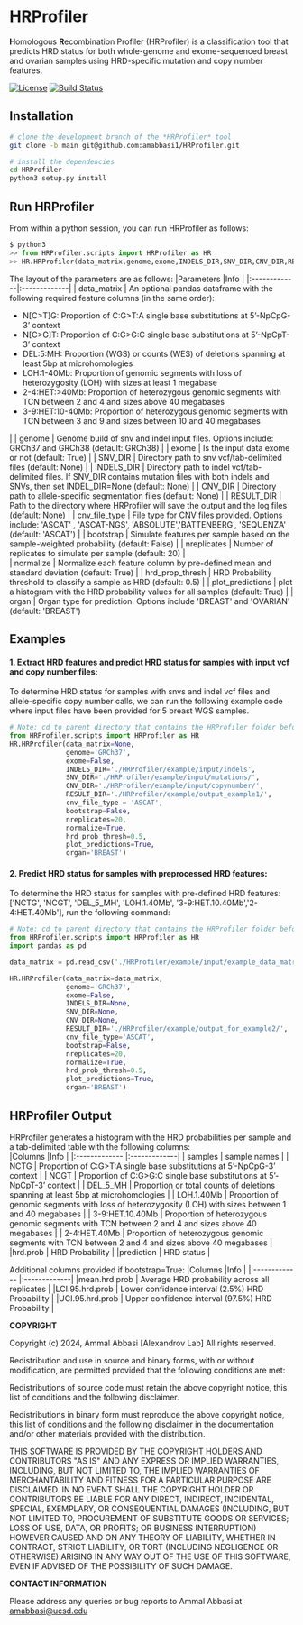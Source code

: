 # HRProfiler
**H**omologous **R**ecombination Profiler (HRProfiler) is a classification tool that predicts HRD status for  both whole-genome and exome-sequenced breast and ovarian samples using HRD-specific mutation and copy number features.

[![License](https://img.shields.io/badge/License-BSD\%202--Clause-orange.svg)](https://opensource.org/licenses/BSD-2-Clause) 
[![Build Status](https://app.travis-ci.com/AlexandrovLab/HRProfiler.svg?token=tnMyG42yezzqz5hbqp9x&branch=main)](https://app.travis-ci.com/AlexandrovLab/HRProfiler)
## Installation

```bash
# clone the development branch of the *HRProfiler* tool
git clone -b main git@github.com:amabbasi1/HRProfiler.git 

# install the dependencies 
cd HRProfiler
python3 setup.py install
```

## Run HRProfiler
From within a python session, you can run HRProfiler as follows:
```python
$ python3
>> from HRProfiler.scripts import HRProfiler as HR
>> HR.HRProfiler(data_matrix,genome,exome,INDELS_DIR,SNV_DIR,CNV_DIR,RESULT_DIR,cnv_file_type,bootstrap,nreplicates,normalize,hrd_prop_thresh,plot_predictions,organ)
```
The layout of the parameters are as follows:
|Parameters           |Info           |
|:-------------|:-------------| 
| data_matrix  | An optional pandas dataframe with the following required feature columns (in the same order):<ul><li>N[C>T]G: Proportion of C:G>T:A single base substitutions at 5’-NpCpG-3’ context</li><li>N[C>G]T: Proportion of C:G>G:C single base substitutions at 5’-NpCpT-3’ context</li><li>DEL:5:MH: Proportion (WGS) or counts (WES) of deletions spanning at least 5bp at microhomologies</li><li>LOH:1-40Mb: Proportion of genomic segments with loss of heterozygosity (LOH) with sizes at least 1 megabase</li><li>2-4:HET:>40Mb: Proportion of heterozygous genomic segments with TCN between 2 and 4 and sizes above 40 megabases</li><li>3-9:HET:10-40Mb: Proportion of heterozygous genomic segments with TCN between 3 and 9 and sizes between 10 and 40 megabases</li></ul>|
| genome  | Genome build of snv and indel input files. Options include: GRCh37 and GRCh38 (default: GRCh38) | 
| exome  | Is the input data exome or not (default: True) | 
| SNV_DIR  | Directory path to snv vcf/tab-delimited files (default: None) | 
| INDELS_DIR  | Directory path to indel vcf/tab-delimited files. If SNV_DIR contains mutation files with both indels and SNVs, then set INDEL_DIR=None (default: None) | 
| CNV_DIR  | Directory path to allele-specific segmentation files (default: None) | 
| RESULT_DIR  | Path to the directory where HRProfiler will save the output and the log files (default: None) | 
| cnv_file_type  | File type for CNV files provided. Options include: 'ASCAT' , 'ASCAT-NGS', 'ABSOLUTE','BATTENBERG', 'SEQUENZA' (default: 'ASCAT') | 
| bootstrap  | Simulate features per sample based on the sample-weighted probability (default: False)  | 
| nreplicates  | Number of replicates to simulate per sample (default: 20)  |  
| normalize  | Normalize each feature column by pre-defined mean and standard deviation (default: True)  | 
| hrd_prop_thresh | HRD Probability threshold to classify a sample as HRD (default: 0.5) | 
| plot_predictions | plot a histogram with the HRD probability values for all samples (default: True) | 
| organ | Organ type for prediction. Options include 'BREAST' and 'OVARIAN' (default: 'BREAST')


## Examples

#### 1. Extract HRD features and predict HRD status for samples with input vcf and copy number files:

To determine HRD status for samples with snvs and indel vcf files and allele-specific copy number calls, we can run the following example code where input files have been provided for 5 breast WGS samples. 


```python
# Note: cd to parent directory that contains the HRProfiler folder before executing the command
from HRProfiler.scripts import HRProfiler as HR
HR.HRProfiler(data_matrix=None,
              genome='GRCh37', 
              exome=False, 
              INDELS_DIR='./HRProfiler/example/input/indels',
              SNV_DIR='./HRProfiler/example/input/mutations/',
              CNV_DIR='./HRProfiler/example/input/copynumber/', 
              RESULT_DIR='./HRProfiler/example/output_example1/',
              cnv_file_type = 'ASCAT',
              bootstrap=False, 
              nreplicates=20,
              normalize=True, 
              hrd_prob_thresh=0.5,
              plot_predictions=True,
              organ='BREAST')
```

#### 2. Predict HRD status for samples with preprocessed HRD features: 

To determine the HRD status for samples with pre-defined HRD features: ['NCTG', 'NCGT', 'DEL_5_MH', 'LOH.1.40Mb', '3-9:HET.10.40Mb','2-4:HET.40Mb'], run the following command: 

```python
# Note: cd to parent directory that contains the HRProfiler folder before executing the command.
from HRProfiler.scripts import HRProfiler as HR
import pandas as pd

data_matrix = pd.read_csv('./HRProfiler/example/input/example_data_matrix.txt', sep="\t")

HR.HRProfiler(data_matrix=data_matrix,
              genome='GRCh37', 
              exome=False, 
              INDELS_DIR=None,
              SNV_DIR=None,
              CNV_DIR=None, 
              RESULT_DIR='./HRProfiler/example/output_for_example2/',
              cnv_file_type='ASCAT',
              bootstrap=False, 
              nreplicates=20,
              normalize=True, 
              hrd_prob_thresh=0.5,
              plot_predictions=True,
              organ='BREAST')
```
##  HRProfiler Output 
HRProfiler generates a histogram with the HRD probabilities per sample and a tab-delimited table with the following columns:<br />
  |Columns        |Info           |
  |:------------- |:-------------| 
  | samples      | sample names  |
  | NCTG      | Proportion of C:G>T:A single base substitutions at 5’-NpCpG-3’ context      | 
  | NCGT | Proportion of C:G>G:C single base substitutions at 5’-NpCpT-3’ context       | 
  | DEL_5_MH | Proportion or total counts of deletions spanning at least 5bp at microhomologies      | 
  | LOH.1.40Mb      | Proportion of genomic segments with loss of heterozygosity (LOH) with sizes between 1 and 40 megabases |
  | 3-9:HET.10.40Mb     | Proportion of heterozygous genomic segments with TCN between 2 and 4 and sizes above 40 megabases    |
  | 2-4:HET.40Mb | Proportion of heterozygous genomic segments with TCN between 2 and 4 and sizes above 40 megabases |
  |hrd.prob | HRD Probability | 
  |prediction | HRD status | 

  Additional columns provided if bootstrap=True:
  |Columns        |Info          |
  |:------------- |:-------------| 
  |mean.hrd.prob | Average HRD probability across all replicates |
  |LCI.95.hrd.prob | Lower confidence interval (2.5%) HRD Probability | 
  |UCI.95.hrd.prob | Upper confidence interval (97.5%) HRD Probability | 

**COPYRIGHT**

Copyright (c) 2024, Ammal Abbasi [Alexandrov Lab] All rights reserved.

Redistribution and use in source and binary forms, with or without modification, are permitted provided that the following conditions are met:

Redistributions of source code must retain the above copyright notice, this list of conditions and the following disclaimer.

Redistributions in binary form must reproduce the above copyright notice, this list of conditions and the following disclaimer in the documentation and/or other materials provided with the distribution.

THIS SOFTWARE IS PROVIDED BY THE COPYRIGHT HOLDERS AND CONTRIBUTORS "AS IS" AND ANY EXPRESS OR IMPLIED WARRANTIES, INCLUDING, BUT NOT LIMITED TO, THE IMPLIED WARRANTIES OF MERCHANTABILITY AND FITNESS FOR A PARTICULAR PURPOSE ARE DISCLAIMED. IN NO EVENT SHALL THE COPYRIGHT HOLDER OR CONTRIBUTORS BE LIABLE FOR ANY DIRECT, INDIRECT, INCIDENTAL, SPECIAL, EXEMPLARY, OR CONSEQUENTIAL DAMAGES (INCLUDING, BUT NOT LIMITED TO, PROCUREMENT OF SUBSTITUTE GOODS OR SERVICES; LOSS OF USE, DATA, OR PROFITS; OR BUSINESS INTERRUPTION) HOWEVER CAUSED AND ON ANY THEORY OF LIABILITY, WHETHER IN CONTRACT, STRICT LIABILITY, OR TORT (INCLUDING NEGLIGENCE OR OTHERWISE) ARISING IN ANY WAY OUT OF THE USE OF THIS SOFTWARE, EVEN IF ADVISED OF THE POSSIBILITY OF SUCH DAMAGE. 

**CONTACT INFORMATION**

Please address any queries or bug reports to Ammal Abbasi at amabbasi@ucsd.edu
